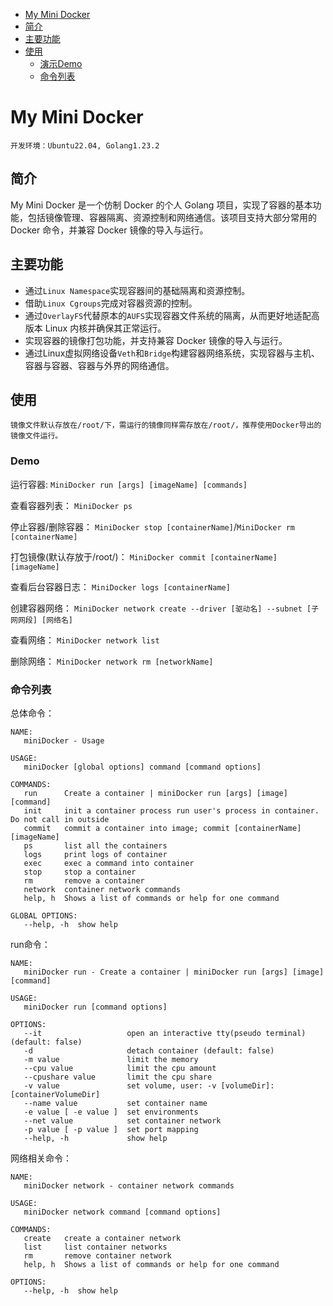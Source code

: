 
- [My Mini Docker](#my-mini-docker)
- [简介](#简介)
- [主要功能](#主要功能)
- [使用](#使用)
    - [演示Demo](#demo)
    - [命令列表](#命令列表)



# My Mini Docker
    开发环境：Ubuntu22.04, Golang1.23.2
## 简介
My Mini Docker 是一个仿制 Docker 的个人 Golang 项目，实现了容器的基本功能，包括镜像管理、容器隔离、资源控制和网络通信。该项目支持大部分常用的 Docker 命令，并兼容 Docker 镜像的导入与运行。
## 主要功能
- 通过`Linux Namespace`实现容器间的基础隔离和资源控制。
- 借助`Linux Cgroups`完成对容器资源的控制。
- 通过`OverlayFS`代替原本的`AUFS`实现容器文件系统的隔离，从而更好地适配高版本 Linux 内核并确保其正常运行。
- 实现容器的镜像打包功能，并支持兼容 Docker 镜像的导入与运行。
- 通过Linux虚拟网络设备`Veth`和`Bridge`构建容器网络系统，实现容器与主机、容器与容器、容器与外界的网络通信。
## 使用
    镜像文件默认存放在/root/下，需运行的镜像同样需存放在/root/，推荐使用Docker导出的镜像文件运行。
### Demo
运行容器:
`MiniDocker run [args] [imageName] [commands]`

查看容器列表：
`MiniDocker ps`

停止容器/删除容器：
`MiniDocker stop [containerName]`/`MiniDocker rm [containerName]`

打包镜像(默认存放于/root/)：
`MiniDocker commit [containerName] [imageName]`

查看后台容器日志：
`MiniDocker logs [containerName]`

创建容器网络：
`MiniDocker network create --driver [驱动名] --subnet [子网网段] [网络名]`

查看网络：
`MiniDocker network list`

删除网络：
`MiniDocker network rm [networkName]`



### 命令列表
总体命令：
```
NAME:
   miniDocker - Usage

USAGE:
   miniDocker [global options] command [command options]

COMMANDS:
   run      Create a container | miniDocker run [args] [image] [command]
   init     init a container process run user's process in container. Do not call in outside
   commit   commit a container into image; commit [containerName] [imageName]
   ps       list all the containers
   logs     print logs of container
   exec     exec a command into container
   stop     stop a container
   rm       remove a container
   network  container network commands
   help, h  Shows a list of commands or help for one command

GLOBAL OPTIONS:
   --help, -h  show help
```

run命令：
```
NAME:
   miniDocker run - Create a container | miniDocker run [args] [image] [command]

USAGE:
   miniDocker run [command options]

OPTIONS:
   --it                   open an interactive tty(pseudo terminal) (default: false)
   -d                     detach container (default: false)
   -m value               limit the memory
   --cpu value            limit the cpu amount
   --cpushare value       limit the cpu share
   -v value               set volume, user: -v [volumeDir]:[containerVolumeDir]
   --name value           set container name
   -e value [ -e value ]  set environments
   --net value            set container network
   -p value [ -p value ]  set port mapping
   --help, -h             show help
```

网络相关命令：
```
NAME:
   miniDocker network - container network commands

USAGE:
   miniDocker network command [command options]

COMMANDS:
   create   create a container network
   list     list container networks
   rm       remove container network
   help, h  Shows a list of commands or help for one command

OPTIONS:
   --help, -h  show help
```